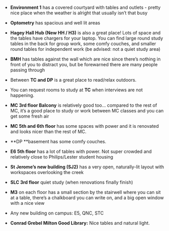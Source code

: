 <!-- TITLE: Study Areas -->
<!-- SUBTITLE: A quick summary of Study Areas -->

* **Environment 1** has a covered courtyard with tables and outlets - pretty nice place when the weather is alright that usually isn’t that busy 

* **Optometry** has spacious and well lit areas

* **Hagey Hall Hub (New HH / H3)** is also a great place! Lots of space and the tables have chargers for your laptop. You can find large round study tables in the back for group work, some comfy couches, and smaller round tables for independent work (be advised: not a quiet study area)

* **BMH** has tables against the wall which are nice since there’s nothing in front of you to distract you, but be forewarned there are many people passing through

* Between **TC and DP** is a great place to read/relax outdoors.

* You can request rooms to study at **TC** when interviews are not happening.

* **MC 3rd floor Balcony** is relatively good too… compared to the rest of MC, it’s a good place to study or work between MC classes and you can get some fresh air

* **MC 5th and 6th floor** has some spaces with power and it is renovated and looks nicer than the rest of MC.

* **DP **basement has some comfy couches.

* **E6 5th floor** has a lot of tables with power. Not super crowded and relatively close to Philips/Lester student housing

* **St Jerome’s new building (SJ2)** has a very open, naturally-lit layout with workspaces overlooking the creek

* **SLC 3rd floor** quiet study (when renovations finally finish)

* **M3** on each floor has a small section by the stairwell where you can sit at a table, there’s a chalkboard you can write on, and a big open window with a nice view

* Any new building on campus: E5, QNC, STC

* **Conrad Grebel Milton Good Library:** Nice tables and natural light.